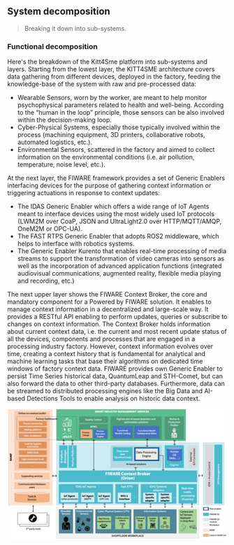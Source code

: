 System decomposition
--------------------
> Breaking it down into sub-systems.


### Functional decomposition

Here's the breakdown of the Kitt4Sme platform into sub-systems and layers.
Starting from the lowest layer, the KITT4SME architecture covers data
gathering from different devices, deployed in the factory, feeding the
knowledge-base of the system with raw and pre-processed data:

* Wearable Sensors, worn by the worker, are meant to help monitor
  psychophysical parameters related to health and well-being. According
  to the “human in the loop” principle, those sensors can be also involved
  within the decision-making loop.
* Cyber-Physical Systems, especially those typically involved within the
  process (machining equipment, 3D printers, collaborative robots, automated
  logistics, etc.).
* Environmental Sensors, scattered in the factory and aimed to collect
  information on the environmental conditions (i.e. air pollution, temperature,
  noise level, etc.).

At the next layer, the FIWARE framework provides a set of Generic Enablers
interfacing devices for the purpose of gathering context information or
triggering actuations in response to context updates:

* The IDAS Generic Enabler which offers a wide range of IoT Agents meant to
  interface devices using the most widely used IoT protocols (LWM2M over CoaP,
  JSON and UltraLight2.0 over HTTP/MQTT/AMQP, OneM2M or OPC-UA).
* The FAST RTPS Generic Enabler that adopts ROS2 middleware, which helps to
  interface with robotics systems.
* The Generic Enabler Kurento that enables real-time processing of media
  streams to support the transformation of video cameras into sensors as well
  as the incorporation of advanced application functions (integrated audiovisual
  communications, augmented reality, flexible media playing and recording, etc.)

The next upper layer shows the FIWARE Context Broker, the core and mandatory
component for a Powered by FIWARE solution. It enables to manage context
information in a decentralized and large-scale way. It provides a RESTful
API enabling to perform updates, queries or subscribe to changes on context
information. The Context Broker holds information about current context data,
i.e. the current and most recent update status of all the devices, components
and processes that are engaged in a processing industry factory. However,
context information evolves over time, creating a context history that is 
fundamental for analytical and machine learning tasks that base their algorithms
on dedicated time windows of factory context data. FIWARE provides own Generic
Enabler to persist Time Series historical data, QuantumLeap and STH-Comet, but
can also forward the data to other third-party databases. Furthermore, data can
be streamed to distributed processing engines like the Big Data and AI-based
Detections Tools to enable analysis on historic data context.

![Layers][components]




[components]: ./components.png
